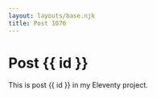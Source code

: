 ```yaml
---
layout: layouts/base.njk
title: Post 1076
---
```


# Post {{ id }}

This is post {{ id }} in my Eleventy project.
